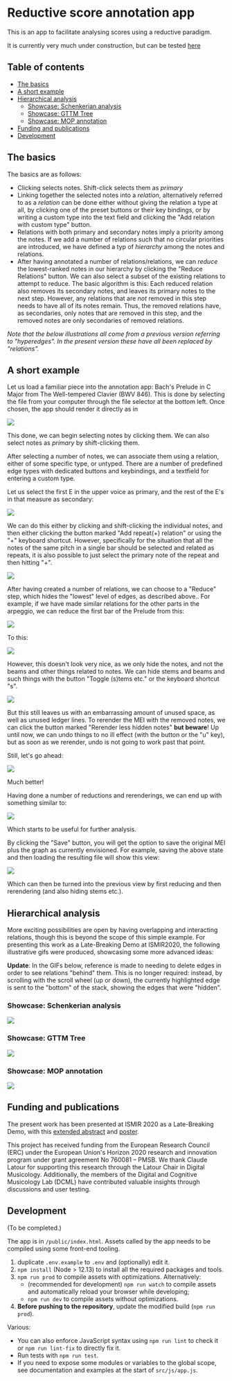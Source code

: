 # Reductive score annotation app

This is an app to facilitate analysing scores using a reductive paradigm.

It is currently very much under construction, but can be tested [here](https://dcmlab.github.io/reductive_analysis_app/index.html)

## Table of contents

- [The basics](#the-basics)
- [A short example](#a-short-example)
- [Hierarchical analysis](#hierarchical-analysis)
  - [Showcase: Schenkerian analysis](#showcase-schenkerian-analysis)
  - [Showcase: GTTM Tree](#showcase-gttm-Tree)
  - [Showcase: MOP annotation](#showcase-mop-annotation)
- [Funding and publications](#funding-and-publications)
- [Development](#development)

## The basics

The basics are as follows:
 
 * Clicking selects notes. Shift-click selects them as _primary_
 * Linking together the selected notes into a _relation_, alternatively
   referred to as a _relation_ can be done either without giving the
   relation a type at all, by clicking one of the preset buttons or their
   key bindings, or by writing a custom type into the text field and
   clicking the "Add relation with custom type" button.
 * Relations with both primary and secondary notes imply a priority among
   the notes. If we add a number of relations such that no circular
   priorities are introduced, we have defined a typ of _hierarchy_ among
   the notes and relations.
 * After having annotated a number of relations/relations, we can _reduce_
   the lowest-ranked notes in our hierarchy by clicking the "Reduce
   Relations" button. We can also select a subset of the existing
   relations to attempt to reduce. The basic algorithm is this: Each
   reduced relation also removes its secondary notes, and leaves its
   primary notes to the next step.  However, any relations that are _not_
   removed in this step needs to have all of its notes remain. Thus, the
   removed relations have, as secondaries, only notes that are removed in
   this step, and the removed notes are only secondaries of removed
   relations.

*Note that the below illustrations all come from a previous version referring to "hyperedges". In the present version these have all been replaced by "relations".*

## A short example

Let us load a familiar piece into the annotation app: Bach's Prelude in C
Major from The Well-tempered Clavier (BWV 846). This is done by selecting
the file from your computer through the file selector at the bottom left. Once
chosen, the app should render it directly as in

![](images/tutorial1.png?raw=true)

This done, we can begin selecting notes by clicking them. We can also select notes as _primary_ by shift-clicking them.

After selecting a number of notes, we can associate them using a relation,
either of some specific type, or untyped. There are a number of predefined
edge types with dedicated buttons and keybindings, and a textfield for
entering a custom type.

Let us select the first E in the upper voice as primary, and the rest of the E's in that measure as secondary:

![](images/tutorial2.png?raw=true)

We can do this either by clicking and shift-clicking the individual notes,
and then either clicking the button marked "Add repeat(+) relation" or
using the "+" keyboard shortcut. However, specifically for the situation
that all the notes of the same pitch in a single bar should be selected and
related as repeats, it is also possible to just select the primary note of
the repeat and then hitting "+".

![](images/tutorial3.png?raw=true)

After having created a number of relations, we can choose to a "Reduce"
step, which hides the "lowest" level of edges, as described above.. For
example, if we have made similar relations for the other parts in the
arpeggio, we can reduce the first bar of the Prelude from this:

![](images/tutorial4.png?raw=true)

To this:

![](images/tutorial5.png?raw=true)

However, this doesn't look very nice, as we only hide the notes, and not
the beams and other things related to notes. We can hide stems and beams
and such things with the button "Toggle (s)tems etc." or the keyboard
shortcut "s".

![](images/tutorial6.png?raw=true)

But this still leaves us with an embarrassing amount of unused space, as
well as unused ledger lines. To rerender the MEI with the removed notes, we
can click the button marked "Rerender less hidden notes" **but beware**! Up
until now, we can undo things to no ill effect (with the button or the "u"
key), but as soon as we rerender, undo is not going to work past that
point. 

Still, let's go ahead:

![](images/tutorial7.png?raw=true)

Much better!

Having done a number of reductions and rerenderings, we can end up with something similar to:

![](images/tutorial8.png?raw=true)

Which starts to be useful for further analysis.

By clicking the "Save" button, you will get the option to save the original
MEI plus the graph as currently envisioned. For example, saving the above
state and then loading the resulting file will show this view:

![](images/tutorial9.png?raw=true)

Which can then be turned into the previous view by first reducing and then
rerendering (and also hiding stems etc.).

## Hierarchical analysis

More exciting possibilities are open by having overlapping and interacting
relations, though this is beyond the scope of this simple example. For
presenting this work as a Late-Breaking Demo at ISMIR2020, the following
illustrative gifs were produced, showcasing some more advanced ideas:

**Update**: In the GIFs below, reference is made to needing to delete edges in order to see relations "behind" them. This is no longer required: instead, by scrolling with the scroll wheel (up or down), the currently highlighted edge is sent to the "bottom" of the stack, showing the edges that were "hidden".

### Showcase: Schenkerian analysis

![](images/schenker.gif?raw=true)

### Showcase: GTTM Tree

![](images/gttm.gif?raw=true)

### Showcase: MOP annotation

![](images/mop.gif?raw=true)


## Funding and publications

The present work has been presented at ISMIR 2020 as a Late-Breaking Demo,
with this [extended abstract](papers/ismir_2020_lbd_extended_abstract.pdf)
and [poster](papers/ismir_2020_lbd_poster.pdf).

This project has received funding from the European Research Council (ERC)
under the European Union's Horizon 2020 research and innovation program
under grant agreement No 760081 – PMSB. We thank Claude Latour
for supporting this research through the Latour Chair in Digital
Musicology. Additionally, the members of the Digital and Cognitive
Musicology Lab (DCML) have contributed valuable insights through
discussions and user testing.

## Development

(To be completed.)

The app is in `/public/index.html`. Assets called by the app needs to be compiled using some front-end tooling.

1. duplicate `.env.example` to `.env` and (optionally) edit it.
2. `npm install` (Node > 12.13) to install all the required packages and tools.
3. `npm run prod` to compile assets with optimizations. Alternatively:
    - (recommended for development) `npm run watch` to compile assets and automatically reload your browser while developing;
    - `npm run dev` to compile assets without optimizations.
4. **Before pushing to the repository**, update the modified build (`npm run prod`).

Various:
- You can also enforce JavaScript syntax using `npm run lint` to check it or `npm run lint-fix` to directly fix it.
- Run tests with `npm run test`.
- If you need to expose some modules or variables to the global scope, see documentation and examples at the start of `src/js/app.js`.
